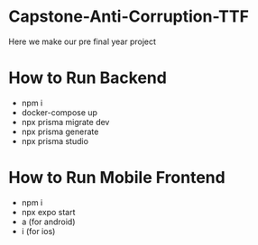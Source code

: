 # Capstone-Anti-Corruption-TTF

Here we make our pre final year project

# How to Run Backend
- npm i
- docker-compose up
- npx prisma migrate dev
- npx prisma generate
- npx prisma studio

# How to Run Mobile Frontend
- npm i
- npx expo start
- a (for android)
- i (for ios)
